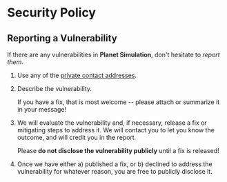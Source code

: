 # Security Policy

## Reporting a Vulnerability

If there are any vulnerabilities in **Planet Simulation**, don't hesitate to _report them_.

1. Use any of the [private contact addresses](https://github.com/waternewt/planet-simulation#support).
2. Describe the vulnerability.

   If you have a fix, that is most welcome -- please attach or summarize it in your message!

3. We will evaluate the vulnerability and, if necessary, release a fix or mitigating steps to address it. We will contact you to let you know the outcome, and will credit you in the report.

   Please **do not disclose the vulnerability publicly** until a fix is released!

4. Once we have either a) published a fix, or b) declined to address the vulnerability for whatever reason, you are free to publicly disclose it.
